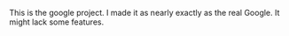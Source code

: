 This is the google project.
I made it as nearly exactly as the real Google.
It might lack some features.

